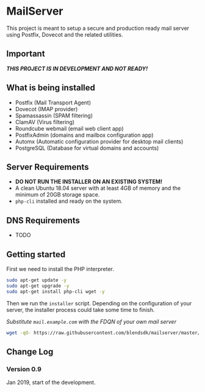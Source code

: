 # MailServer

This project is meant to setup a secure and production ready mail server
using Postfix, Dovecot and the related utilities.

## Important

**_THIS PROJECT IS IN DEVELOPMENT AND NOT READY!_**

## What is being installed

- Postfix (Mail Transport Agent)
- Dovecot (IMAP provider)
- Spamassassin (SPAM filtering)
- ClamAV (Virus filtering)
- Roundcube webmail (email web client app)
- PostfixAdmin (domains and mailbox configuration app)
- Automx (Automatic configuration provider for desktop mail clients)
- PostgreSQL (Database for virtual domains and accounts)

## Server Requirements

- **DO NOT RUN THE INSTALLER ON AN EXISTING SYSTEM!**
- A clean Ubuntu 18.04 server with at least 4GB of memory and the minimum of 20GB storage space.
- `php-cli` installed and ready on the system.

## DNS Requirements

- TODO

## Getting started

First we need to install the PHP interpreter.

```sh
sudo apt-get update -y
sudo apt-get upgrade -y
sudo apt-get install php-cli wget -y
```

Then we run the `installer` script. Depending on the configuration of your
server, the installer process could take some time to finish.

_Substitute `mail.example.com` with the FDQN of your own mail server_

```sh
wget -qO- https://raw.githubusercontent.com/blendsdk/mailserver/master/install.php | sudo php mail.example.com
```

## Change Log

### Version 0.9

Jan 2019, start of the development.
